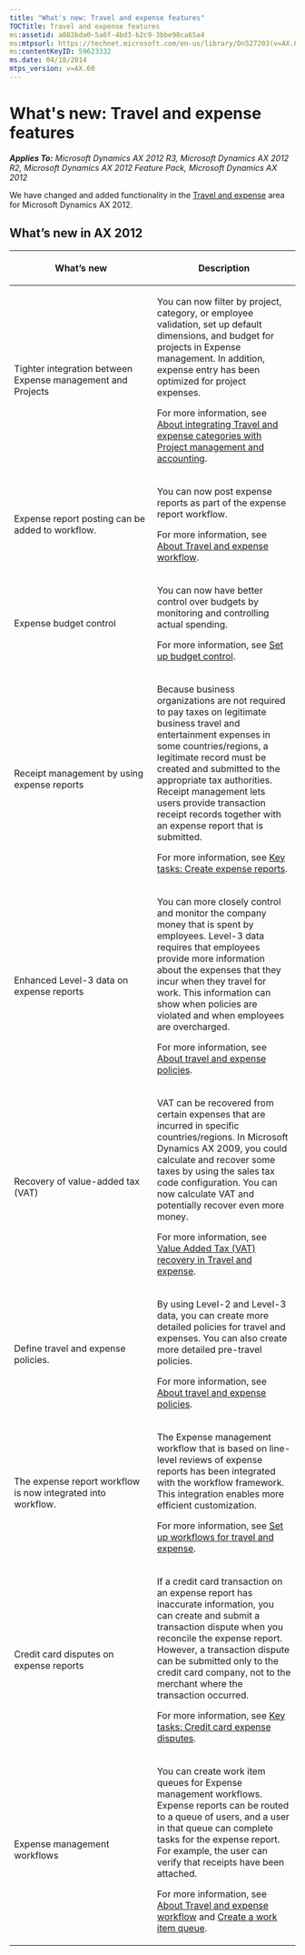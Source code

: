 ```yaml
---
title: "What's new: Travel and expense features"
TOCTitle: Travel and expense features
ms:assetid: a882bda0-5a6f-4bd3-b2c9-3bbe98ca65a4
ms:mtpsurl: https://technet.microsoft.com/en-us/library/Dn527203(v=AX.60)
ms:contentKeyID: 59623332
ms.date: 04/18/2014
mtps_version: v=AX.60
---
```


# What's new: Travel and expense features 


_**Applies To:** Microsoft Dynamics AX 2012 R3, Microsoft Dynamics AX 2012 R2, Microsoft Dynamics AX 2012 Feature Pack, Microsoft Dynamics AX 2012_

We have changed and added functionality in the [Travel and expense](travel-and-expense.md) area for Microsoft Dynamics AX 2012.

## What’s new in AX 2012

<table>
<colgroup>
<col style="width: 50%" />
<col style="width: 50%" />
</colgroup>
<thead>
<tr class="header">
<th><p>What’s new</p></th>
<th><p>Description</p></th>
</tr>
</thead>
<tbody>
<tr class="odd">
<td><p>Tighter integration between Expense management and Projects</p></td>
<td><p>You can now filter by project, category, or employee validation, set up default dimensions, and budget for projects in Expense management. In addition, expense entry has been optimized for project expenses.</p>
<p>For more information, see <a href="about-integrating-travel-and-expense-categories-with-project-management-and-accounting.md">About integrating Travel and expense categories with Project management and accounting</a>.</p></td>
</tr>
<tr class="even">
<td><p>Expense report posting can be added to workflow.</p></td>
<td><p>You can now post expense reports as part of the expense report workflow.</p>
<p>For more information, see <a href="about-travel-and-expense-workflow.md">About Travel and expense workflow</a>.</p></td>
</tr>
<tr class="odd">
<td><p>Expense budget control</p></td>
<td><p>You can now have better control over budgets by monitoring and controlling actual spending.</p>
<p>For more information, see <a href="set-up-budget-control.md">Set up budget control</a>.</p></td>
</tr>
<tr class="even">
<td><p>Receipt management by using expense reports</p></td>
<td><p>Because business organizations are not required to pay taxes on legitimate business travel and entertainment expenses in some countries/regions, a legitimate record must be created and submitted to the appropriate tax authorities. Receipt management lets users provide transaction receipt records together with an expense report that is submitted.</p>
<p>For more information, see <a href="key-tasks-create-expense-reports.md">Key tasks: Create expense reports</a>.</p></td>
</tr>
<tr class="odd">
<td><p>Enhanced Level-3 data on expense reports</p></td>
<td><p>You can more closely control and monitor the company money that is spent by employees. Level-3 data requires that employees provide more information about the expenses that they incur when they travel for work. This information can show when policies are violated and when employees are overcharged.</p>
<p>For more information, see <a href="about-travel-and-expense-policies.md">About travel and expense policies</a>.</p></td>
</tr>
<tr class="even">
<td><p>Recovery of value-added tax (VAT)</p></td>
<td><p>VAT can be recovered from certain expenses that are incurred in specific countries/regions. In Microsoft Dynamics AX 2009, you could calculate and recover some taxes by using the sales tax code configuration. You can now calculate VAT and potentially recover even more money.</p>
<p>For more information, see <a href="value-added-tax-vat-recovery-in-travel-and-expense.md">Value Added Tax (VAT) recovery in Travel and expense</a>.</p></td>
</tr>
<tr class="odd">
<td><p>Define travel and expense policies.</p></td>
<td><p>By using Level-2 and Level-3 data, you can create more detailed policies for travel and expenses. You can also create more detailed pre-travel policies.</p>
<p>For more information, see <a href="about-travel-and-expense-policies.md">About travel and expense policies</a>.</p></td>
</tr>
<tr class="even">
<td><p>The expense report workflow is now integrated into workflow.</p></td>
<td><p>The Expense management workflow that is based on line-level reviews of expense reports has been integrated with the workflow framework. This integration enables more efficient customization.</p>
<p>For more information, see <a href="set-up-workflows-for-travel-and-expense.md">Set up workflows for travel and expense</a>.</p></td>
</tr>
<tr class="odd">
<td><p>Credit card disputes on expense reports</p></td>
<td><p>If a credit card transaction on an expense report has inaccurate information, you can create and submit a transaction dispute when you reconcile the expense report. However, a transaction dispute can be submitted only to the credit card company, not to the merchant where the transaction occurred.</p>
<p>For more information, see <a href="key-tasks-credit-card-expense-disputes.md">Key tasks: Credit card expense disputes</a>.</p></td>
</tr>
<tr class="even">
<td><p>Expense management workflows</p></td>
<td><p>You can create work item queues for Expense management workflows. Expense reports can be routed to a queue of users, and a user in that queue can complete tasks for the expense report. For example, the user can verify that receipts have been attached.</p>
<p>For more information, see <a href="about-travel-and-expense-workflow.md">About Travel and expense workflow</a> and <a href="create-a-work-item-queue.md">Create a work item queue</a>.</p></td>
</tr>
</tbody>
</table>

  


